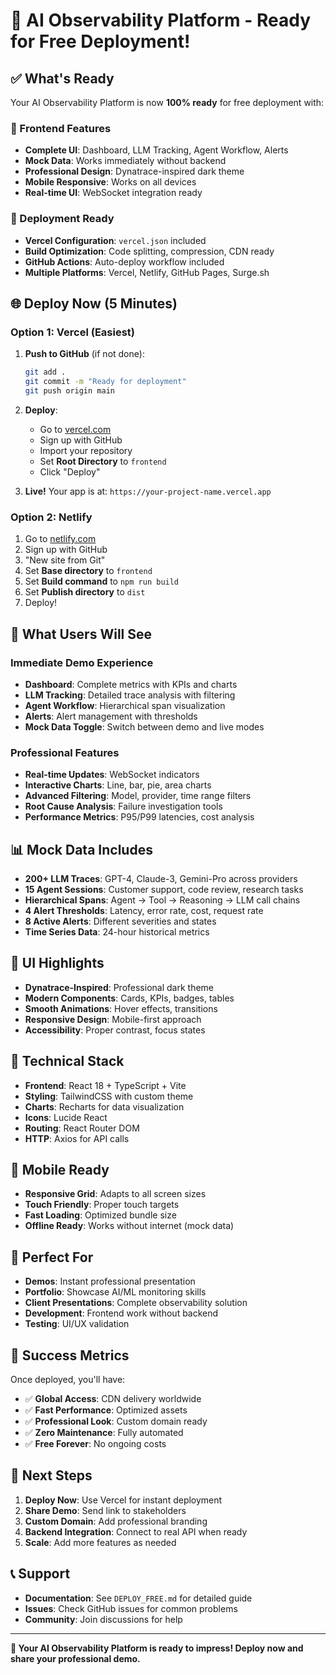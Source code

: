 # 🎉 AI Observability Platform - Ready for Free Deployment!

## ✅ What's Ready

Your AI Observability Platform is now **100% ready** for free deployment with:

### 🎯 Frontend Features
- **Complete UI**: Dashboard, LLM Tracking, Agent Workflow, Alerts
- **Mock Data**: Works immediately without backend
- **Professional Design**: Dynatrace-inspired dark theme
- **Mobile Responsive**: Works on all devices
- **Real-time UI**: WebSocket integration ready

### 🚀 Deployment Ready
- **Vercel Configuration**: `vercel.json` included
- **Build Optimization**: Code splitting, compression, CDN ready
- **GitHub Actions**: Auto-deploy workflow included
- **Multiple Platforms**: Vercel, Netlify, GitHub Pages, Surge.sh

## 🌐 Deploy Now (5 Minutes)

### Option 1: Vercel (Easiest)
1. **Push to GitHub** (if not done):
   ```bash
   git add .
   git commit -m "Ready for deployment"
   git push origin main
   ```

2. **Deploy**:
   - Go to [vercel.com](https://vercel.com)
   - Sign up with GitHub
   - Import your repository
   - Set **Root Directory** to `frontend`
   - Click "Deploy"

3. **Live!** Your app is at: `https://your-project-name.vercel.app`

### Option 2: Netlify
1. Go to [netlify.com](https://netlify.com)
2. Sign up with GitHub
3. "New site from Git"
4. Set **Base directory** to `frontend`
5. Set **Build command** to `npm run build`
6. Set **Publish directory** to `dist`
7. Deploy!

## 🎯 What Users Will See

### Immediate Demo Experience
- **Dashboard**: Complete metrics with KPIs and charts
- **LLM Tracking**: Detailed trace analysis with filtering
- **Agent Workflow**: Hierarchical span visualization
- **Alerts**: Alert management with thresholds
- **Mock Data Toggle**: Switch between demo and live modes

### Professional Features
- **Real-time Updates**: WebSocket indicators
- **Interactive Charts**: Line, bar, pie, area charts
- **Advanced Filtering**: Model, provider, time range filters
- **Root Cause Analysis**: Failure investigation tools
- **Performance Metrics**: P95/P99 latencies, cost analysis

## 📊 Mock Data Includes

- **200+ LLM Traces**: GPT-4, Claude-3, Gemini-Pro across providers
- **15 Agent Sessions**: Customer support, code review, research tasks
- **Hierarchical Spans**: Agent → Tool → Reasoning → LLM call chains
- **4 Alert Thresholds**: Latency, error rate, cost, request rate
- **8 Active Alerts**: Different severities and states
- **Time Series Data**: 24-hour historical metrics

## 🎨 UI Highlights

- **Dynatrace-Inspired**: Professional dark theme
- **Modern Components**: Cards, KPIs, badges, tables
- **Smooth Animations**: Hover effects, transitions
- **Responsive Design**: Mobile-first approach
- **Accessibility**: Proper contrast, focus states

## 🔧 Technical Stack

- **Frontend**: React 18 + TypeScript + Vite
- **Styling**: TailwindCSS with custom theme
- **Charts**: Recharts for data visualization
- **Icons**: Lucide React
- **Routing**: React Router DOM
- **HTTP**: Axios for API calls

## 📱 Mobile Ready

- **Responsive Grid**: Adapts to all screen sizes
- **Touch Friendly**: Proper touch targets
- **Fast Loading**: Optimized bundle size
- **Offline Ready**: Works without internet (mock data)

## 🌟 Perfect For

- **Demos**: Instant professional presentation
- **Portfolio**: Showcase AI/ML monitoring skills
- **Client Presentations**: Complete observability solution
- **Development**: Frontend work without backend
- **Testing**: UI/UX validation

## 🎉 Success Metrics

Once deployed, you'll have:
- ✅ **Global Access**: CDN delivery worldwide
- ✅ **Fast Performance**: Optimized assets
- ✅ **Professional Look**: Custom domain ready
- ✅ **Zero Maintenance**: Fully automated
- ✅ **Free Forever**: No ongoing costs

## 🚀 Next Steps

1. **Deploy Now**: Use Vercel for instant deployment
2. **Share Demo**: Send link to stakeholders
3. **Custom Domain**: Add professional branding
4. **Backend Integration**: Connect to real API when ready
5. **Scale**: Add more features as needed

## 📞 Support

- **Documentation**: See `DEPLOY_FREE.md` for detailed guide
- **Issues**: Check GitHub issues for common problems
- **Community**: Join discussions for help

---

**🎯 Your AI Observability Platform is ready to impress! Deploy now and share your professional demo.**
